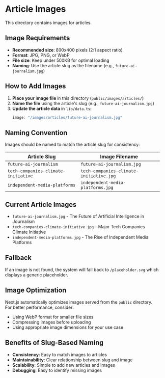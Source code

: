 # Article Images

This directory contains images for articles. 

## Image Requirements

- **Recommended size**: 800x400 pixels (2:1 aspect ratio)
- **Format**: JPG, PNG, or WebP
- **File size**: Keep under 500KB for optimal loading
- **Naming**: Use the article slug as the filename (e.g., `future-ai-journalism.jpg`)

## How to Add Images

1. **Place your image file** in this directory (`public/images/articles/`)
2. **Name the file** using the article's slug (e.g., `future-ai-journalism.jpg`)
3. **Update the article data** in `lib/data.ts`:
   ```typescript
   image: "/images/articles/future-ai-journalism.jpg"
   ```

## Naming Convention

Images should be named to match the article slug for consistency:

| Article Slug | Image Filename |
|--------------|----------------|
| `future-ai-journalism` | `future-ai-journalism.jpg` |
| `tech-companies-climate-initiative` | `tech-companies-climate-initiative.jpg` |
| `independent-media-platforms` | `independent-media-platforms.jpg` |

## Current Article Images

- `future-ai-journalism.jpg` - The Future of Artificial Intelligence in Journalism
- `tech-companies-climate-initiative.jpg` - Major Tech Companies Climate Initiative  
- `independent-media-platforms.jpg` - The Rise of Independent Media Platforms

## Fallback

If an image is not found, the system will fall back to `/placeholder.svg` which displays a generic placeholder.

## Image Optimization

Next.js automatically optimizes images served from the `public` directory. For better performance, consider:

- Using WebP format for smaller file sizes
- Compressing images before uploading
- Using appropriate image dimensions for your use case

## Benefits of Slug-Based Naming

- **Consistency**: Easy to match images to articles
- **Maintainability**: Clear relationship between slug and image
- **Scalability**: Simple to add new articles and images
- **Debugging**: Easy to identify missing images 